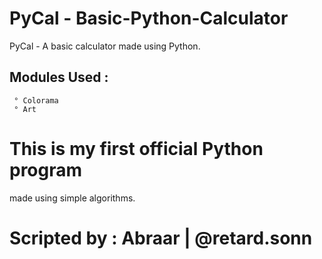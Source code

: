 # PyCal - Basic-Python-Calculator

PyCal - A basic calculator made using Python.

## Modules Used :
     ° Colorama
     ° Art

# This is my first official Python program
made using simple algorithms.

# Scripted by : Abraar | @retard.sonn

